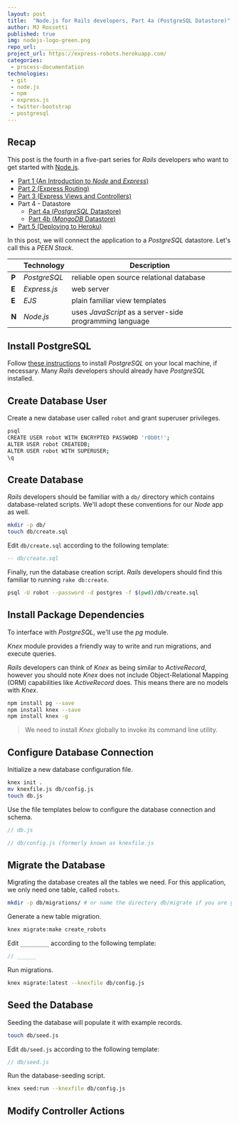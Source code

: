 ```yaml
---
layout: post
title:  "Node.js for Rails developers, Part 4a (PostgreSQL Datastore)"
author: MJ Rossetti
published: true
img: nodejs-logo-green.png
repo_url: ______________
project_url: https://express-robots.herokuapp.com/
categories:
 - process-documentation
technologies:
 - git
 - node.js
 - npm
 - express.js
 - twitter-bootstrap
 - postgresql
---
```


## Recap

This post is the fourth in a five-part series for *Rails* developers who want to get started with [Node.js](https://nodejs.org/en/).

  + [Part 1 (An Introduction to *Node* and *Express*)](_________)
  + [Part 2 (Express Routing)](___________)
  + [Part 3 (Express Views and Controllers)](___________)
  + Part 4 - Datastore
    + [Part 4a (*PostgreSQL* Datastore)](____________)
    + [Part 4b (*MongoDB* Datastore)](____________)
  + [Part 5 (Deploying to Heroku)](___________)

In this post, we will connect the application to a *PostgreSQL* datastore. Let's call this a *PEEN Stack*.

&nbsp; | Technology | Description
--- | --- | ---
**P** | *PostgreSQL* | reliable open source relational database
**E** | *Express.js* | web server
**E** | *EJS* | plain familiar view templates
**N** | *Node.js*  | uses *JavaScript* as a server-side programming language







## Install PostgreSQL

Follow [these instructions](http://data-creative.info/process-documentation/2015/07/18/how-to-set-up-a-mac-development-environment/#postgresql) to install *PostgreSQL* on your local machine, if necessary. Many *Rails* developers should already have *PostgreSQL* installed.

## Create Database User

Create a new database user called `robot` and grant superuser privileges.

```` sh
psql
CREATE USER robot WITH ENCRYPTED PASSWORD 'r0b0t!';
ALTER USER robot CREATEDB;
ALTER USER robot WITH SUPERUSER;
\q
````

## Create Database

*Rails* developers should be familiar with a `db/` directory which contains database-related scripts. We'll adopt these conventions for our *Node* app as well.

```` sh
mkdir -p db/
touch db/create.sql
````

Edit `db/create.sql` according to the following template:

```` sql
-- db/create.sql
````

Finally, run the database creation script. *Rails* developers should find this familiar to running `rake db:create`.

```` sh
psql -U robot --password -d postgres -f $(pwd)/db/create.sql
````









## Install Package Dependencies

To interface with *PostgreSQL*, we'll use the *pg* module.

*Knex* module provides a friendly way to write and run migrations, and execute queries.

 *Rails* developers can think of *Knex* as being similar to *ActiveRecord*,
  however you should note *Knex* does not include Object-Relational Mapping (ORM) capabilities like *ActiveRecord* does. This means there are no models with *Knex*.

```` sh
npm install pg --save
npm install knex --save
npm install knex -g
````

> We need to install *Knex* globally to invoke its command line utility.

## Configure Database Connection

Initialize a new database configuration file.

```` sh
knex init .
mv knexfile.js db/config.js
touch db.js
````

Use the file templates below to configure the database connection and schema.

```` js
// db.js
````

```` js
// db/config.js (formerly known as knexfile.js
````




## Migrate the Database

Migrating the database creates all the tables we need. For this application, we only need one table, called `robots`.

```` sh
mkdir -p db/migrations/ # or name the directory db/migrate if you are yearning for exact rails conventions
````

Generate a new table migration.

```` sh
knex migrate:make create_robots
````

Edit `_________` according to the following template:
```` js
// ______
````

Run migrations.

```` sh
knex migrate:latest --knexfile db/config.js
````

## Seed the Database

Seeding the database will populate it with example records.

```` sh
touch db/seed.js
````

Edit `db/seed.js` according to the following template:

```` js
// db/seed.js
````

Run the database-seeding script.

```` sh
knex seed:run --knexfile db/config.js
````






## Modify Controller Actions
